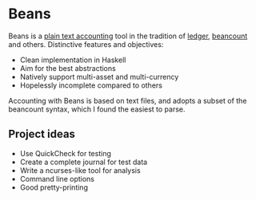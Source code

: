 # Beans

Beans is a [plain text accounting](http://plaintextaccounting.org/) tool in the tradition of [ledger](https://ledger-cli.org), [beancount](https://furius.ca/beancount) and others. Distinctive features and objectives:

* Clean implementation in Haskell
* Aim for the best abstractions
* Natively support multi-asset and multi-currency 
* Hopelessly incomplete compared to others

Accounting with Beans is based on text files, and adopts a subset of the beancount syntax, which I found the easiest to parse.

## Project ideas

* Use QuickCheck for testing
* Create a complete journal for test data
* Write a ncurses-like tool for analysis
* Command line options
* Good pretty-printing 
